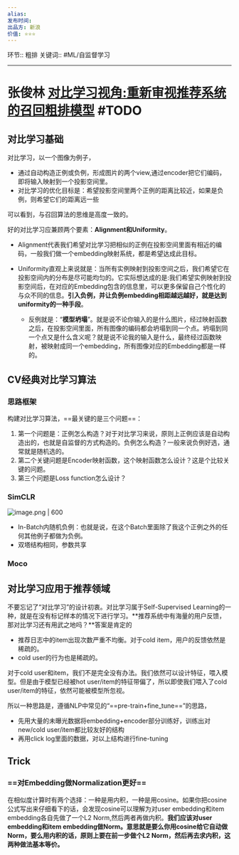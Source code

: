 ```yaml
---
alias:
发布时间: 
出品方: 新浪 
价值: ⭐⭐⭐
---
```


环节:: 粗排
关键词:: #ML/自监督学习 

---

# 张俊林 [对比学习视角:重新审视推荐系统的召回粗排模型](https://zhuanlan.zhihu.com/p/424198603) #TODO 

## 对比学习基础

对比学习，以一个图像为例子，

* 通过自动构造正例或负例，形成图片的两个view,通过encoder把它们编码，即将输入映射到一个投影空间里。
* 对比学习的优化目标是：希望投影空间里两个正例的距离比较近，如果是负例，则希望它们的距离远一些

可以看到，与召回算法的思维是高度一致的。


好的对比学习应兼顾两个要素：**Alignment和Uniformity**。

* Alignment代表我们希望对比学习把相似的正例在投影空间里面有相近的编码，一般我们做一个embedding映射系统，都是希望达成此目标。
* Uniformity直观上来说就是：当所有实例映射到投影空间之后，我们希望它在投影空间内的分布是尽可能均匀的。它实际想达成的是:我们希望实例映射到投影空间后，在对应的Embedding包含的信息里，可以更多保留自己个性化的与众不同的信息。**引入负例，并让负例embedding相距越远越好，就是达到uniformity的一种手段**。

  * 反例就是：“**模型坍塌**”。就是说不论你输入的是什么图片，经过映射函数之后，在投影空间里面，所有图像的编码都会坍塌到同一个点。坍塌到同一个点又是什么含义呢？就是说不论我的输入是什么，最终经过函数映射，被映射成同一个embedding，所有图像对应的Embedding都是一样的。


## CV经典对比学习算法

### 思路框架

构建对比学习算法，==最关键的是三个问题==：

1. 第一个问题是：正例怎么构造？对于对比学习来说，原则上正例应该是自动构造出的，也就是自监督的方式构造的。负例怎么构造？一般来说负例好选，通常就是随机选的。
2. 第二个关键问题是Encoder映射函数，这个映射函数怎么设计？这是个比较关键的问题。
3. 第三个问题是Loss function怎么设计？

### SimCLR

![image.png | 600](assets/image-20211114114151-mjnjjlk.png)

* In-Batch内随机负例：也就是说，在这个Batch里面除了我这个正例之外的任何其他例子都做为负例。
* 双塔结构相同，参数共享

### **Moco**


## 对比学习应用于推荐领域

不要忘记了“对比学习”的设计初衷。对比学习属于Self-Supervised Learning的一种，就是在没有标记样本的情况下进行学习。**推荐系统中有海量的用户反馈，那对比学习还有用武之地吗？**答案是肯定的

* 推荐日志中的item出现次数严重不均衡。对于cold item，用户的反馈依然是稀疏的。
* cold user的行为也是稀疏的。

对于cold user和item，我们不是完全没有办法。我们依然可以设计特征，喂入模型。但是由于模型已经被hot user/item的特征带偏了，所以即使我们喂入了cold user/item的特征，依然可能被模型所忽视。

所以一种思路是，遵循NLP中常见的“==pre-train+fine_tune==”的思路，

* 先用大量的未曝光数据将embedding+encoder部分训练好，训练出对new/cold user/item都比较友好的结构
* 再用click log里面的数据，对以上结构进行fine-tuning


## Trick

### ==对Embedding做Normalization更好==

在相似度计算时有两个选择：一种是用内积，一种是用cosine。如果你把cosine公式写出来仔细看下的话，会发现cosine可以理解为对user embedding和item embedding各自先做了一个L2 Norm,然后两者再做内积。**我们应该对user embedding和item embedding做Norm。意思就是要么你用cosine给它自动做Norm，要么用内积的话，原则上要在前一步做个L2 Norm，然后再去求内积，这两种做法基本等价。**